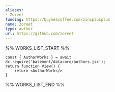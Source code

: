 ```yaml
---
aliases:
- Zoreet
funding: https://buymeacoffee.com/zincplusplus
name: Zoreet
type: author
url: https://github.com/zoreet
---
```



%% WORKS_LIST_START %%

```datacorejsx
const { AuthorWorks } = await dc.require('basement/datacore/authors.jsx');
return function View() {
    return <AuthorWorks/>
}
```
%% WORKS_LIST_END %%